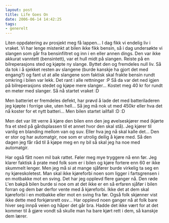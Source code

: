 ```yaml
---
layout: post
title: Life Goes On
date: 2006-06-14 14:42:25
tags: 
- generelt
---
```

Liten oppdatering av prosjekt meg få lappen... I dag fikk vi endelig liv i vraket. Vi har lenge mistenkt at bilen ikke fikk bensin, så i dag undersøkte vi slangen som går fra bensinfiltret og inn i en eller annen dings. Den var ikke akkurat vanntett (bensintett), var et hull midt på slangen. Reiste på en bilreperasjons sted og kjøpte ny slange. Byttet den og fremdeles null liv. Så da tok i å sjekket resten av slangene (burde kanskje ha gjort det med engang?) og fant ut at alle slangene som faktisk skal frakte bensin rundt omkring i bilen var lekk. Det rant i alle rettninger :P Så da var det ned igjen på bilreperasjons stedet og kjøpe mere slanger... Kostet meg 40 kr for rundt en meter med slanger. Så nå startet vraket :D

Men batteriet er fremdeles defekt, har prøvd å lade det med batteriladeren jeg kjøpte i forrige uke, uten hell... Så jeg må nok ut med 450kr eller hva det nå koster for et nytt batteri... Men bilen startet iallfall :D :D

Men det var litt verre å kjøre den bilen enn den jeg øvelseskjører med (kjørte fra et sted på gårdsplassen til et annet hvor den skal stå). Jeg kjører til vanlig en blanding mellom van og suv. Eller hva jeg nå skal kalle det... Den er stor og har automatgir, noe som er utrolig deilig å kjøre med. Så den dagen jeg får råd til å kjøpe meg en ny bil så skal jeg ha noe med automatgir.

Har også fått noen mil bak rattet. Føler meg mye tryggere nå enn før. Jeg klarer faktisk å prate med folk som er i bilen og kjøre fortere enn 60 er ikke skummelt lenger. Men jeg må si at mange sjåfører burde virkelig ta seg en ny kjøreskoletest. Man skal ikke kjøreforbi noen som ligger i fartsgrensen i en motbakke mot en sving. Det har jeg opplevd flere ganger nå. Den røde L'en bakpå bilen burde si noe om at det ikke er en så erfaren sjåfør i bilen forran og dem bør derfor vente med å kjøreforbi. Ikke det at dem skal kjøreforbi i en motbakke eller mot en sving fra før. Også folk skjønner vist ikke dette med forkjørsrett osv... Har opplevd noen ganger nå at folk bare hiver seg innpå veien og håper det går bra. Hadde det ikke vært for at det kommer til å gjøre vondt så skulle man ha bare kjørt rett i dem, så kanskje dem lærer.